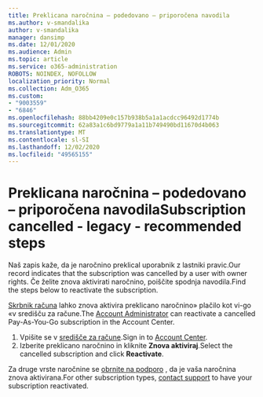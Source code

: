 ```yaml
---
title: Preklicana naročnina – podedovano – priporočena navodila
ms.author: v-smandalika
author: v-smandalika
manager: dansimp
ms.date: 12/01/2020
ms.audience: Admin
ms.topic: article
ms.service: o365-administration
ROBOTS: NOINDEX, NOFOLLOW
localization_priority: Normal
ms.collection: Adm_O365
ms.custom:
- "9003559"
- "6846"
ms.openlocfilehash: 88bb4209e0c157b938b5a1a1acdcc96492d1774b
ms.sourcegitcommit: 62a83a1c6bd9779a1a11b749490bd11670d4b063
ms.translationtype: MT
ms.contentlocale: sl-SI
ms.lasthandoff: 12/02/2020
ms.locfileid: "49565155"
---
```

# <a name="subscription-cancelled---legacy---recommended-steps"></a><span data-ttu-id="2be84-102">Preklicana naročnina – podedovano – priporočena navodila</span><span class="sxs-lookup"><span data-stu-id="2be84-102">Subscription cancelled - legacy - recommended steps</span></span>

<span data-ttu-id="2be84-103">Naš zapis kaže, da je naročnino preklical uporabnik z lastniki pravic.</span><span class="sxs-lookup"><span data-stu-id="2be84-103">Our record indicates that the subscription was cancelled by a user with owner rights.</span></span> <span data-ttu-id="2be84-104">Če želite znova aktivirati naročnino, poiščite spodnja navodila.</span><span class="sxs-lookup"><span data-stu-id="2be84-104">Find the steps below to reactivate the subscription.</span></span>

<span data-ttu-id="2be84-105">[Skrbnik računa](https://docs.microsoft.com/azure/cost-management-billing/manage/billing-subscription-transfer?WT.mc_id=Portal-Microsoft_Azure_Support#whoisaa) lahko znova aktivira preklicano naročnino» plačilo kot vi-go «v središču za račune.</span><span class="sxs-lookup"><span data-stu-id="2be84-105">The [Account Administrator](https://docs.microsoft.com/azure/cost-management-billing/manage/billing-subscription-transfer?WT.mc_id=Portal-Microsoft_Azure_Support#whoisaa) can reactivate a cancelled Pay-As-You-Go subscription in the Account Center.</span></span>

1. <span data-ttu-id="2be84-106">Vpišite se v [središče za račune](https://account.azure.com/Subscriptions).</span><span class="sxs-lookup"><span data-stu-id="2be84-106">Sign in to [Account Center](https://account.azure.com/Subscriptions).</span></span>
2. <span data-ttu-id="2be84-107">Izberite preklicano naročnino in kliknite **Znova aktiviraj**.</span><span class="sxs-lookup"><span data-stu-id="2be84-107">Select the cancelled subscription and click **Reactivate**.</span></span>

<span data-ttu-id="2be84-108">Za druge vrste naročnine se [obrnite na podporo](https://ms.portal.azure.com/#blade/Microsoft_Azure_Support/HelpAndSupportBlade/overview) , da je vaša naročnina znova aktivirana.</span><span class="sxs-lookup"><span data-stu-id="2be84-108">For other subscription types, [contact support](https://ms.portal.azure.com/#blade/Microsoft_Azure_Support/HelpAndSupportBlade/overview) to have your subscription reactivated.</span></span>
